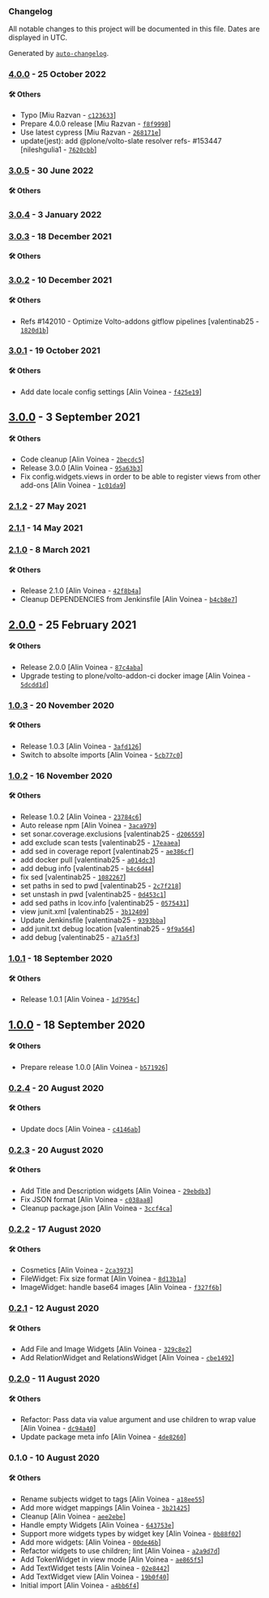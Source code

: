 ### Changelog

All notable changes to this project will be documented in this file. Dates are displayed in UTC.

Generated by [`auto-changelog`](https://github.com/CookPete/auto-changelog).

### [4.0.0](https://github.com/eea/volto-widgets-view/compare/3.0.5...4.0.0) - 25 October 2022

#### :hammer_and_wrench: Others

- Typo [Miu Razvan - [`c123633`](https://github.com/eea/volto-widgets-view/commit/c123633c0d4a9d72dcd76f24cbc3042ed0222575)]
- Prepare 4.0.0 release [Miu Razvan - [`f8f9998`](https://github.com/eea/volto-widgets-view/commit/f8f9998d471a81b814d650bd56f1e25bb6b6626b)]
- Use latest cypress [Miu Razvan - [`268171e`](https://github.com/eea/volto-widgets-view/commit/268171e64f6f9d6b0e77632e599fc251063941ad)]
- update(jest): add @plone/volto-slate resolver refs- #153447 [nileshgulia1 - [`7620cbb`](https://github.com/eea/volto-widgets-view/commit/7620cbbe00279f1e31bc5356dfb33d32714f187a)]
### [3.0.5](https://github.com/eea/volto-widgets-view/compare/3.0.4...3.0.5) - 30 June 2022

#### :hammer_and_wrench: Others

### [3.0.4](https://github.com/eea/volto-widgets-view/compare/3.0.3...3.0.4) - 3 January 2022

### [3.0.3](https://github.com/eea/volto-widgets-view/compare/3.0.2...3.0.3) - 18 December 2021

#### :hammer_and_wrench: Others

### [3.0.2](https://github.com/eea/volto-widgets-view/compare/3.0.1...3.0.2) - 10 December 2021

#### :hammer_and_wrench: Others

- Refs #142010 - Optimize Volto-addons gitflow pipelines [valentinab25 - [`1820d1b`](https://github.com/eea/volto-widgets-view/commit/1820d1b968813be6510243468dd6df430a8655d1)]
### [3.0.1](https://github.com/eea/volto-widgets-view/compare/3.0.0...3.0.1) - 19 October 2021

#### :hammer_and_wrench: Others

- Add date locale config settings [Alin Voinea - [`f425e19`](https://github.com/eea/volto-widgets-view/commit/f425e1980697f519cd8b0a26ae6945fbcbfc821d)]
## [3.0.0](https://github.com/eea/volto-widgets-view/compare/2.1.2...3.0.0) - 3 September 2021

#### :hammer_and_wrench: Others

- Code cleanup [Alin Voinea - [`2becdc5`](https://github.com/eea/volto-widgets-view/commit/2becdc5a196edaa9db8d1741cd7752fdac39013f)]
- Release 3.0.0 [Alin Voinea - [`95a63b3`](https://github.com/eea/volto-widgets-view/commit/95a63b3745100fe1bf59bf6e63258554d2685239)]
- Fix config.widgets.views in order to be able to register views from other add-ons [Alin Voinea - [`1c01da9`](https://github.com/eea/volto-widgets-view/commit/1c01da963a43339422019ab2a07ec46db1abed82)]
### [2.1.2](https://github.com/eea/volto-widgets-view/compare/2.1.1...2.1.2) - 27 May 2021

### [2.1.1](https://github.com/eea/volto-widgets-view/compare/2.1.0...2.1.1) - 14 May 2021

### [2.1.0](https://github.com/eea/volto-widgets-view/compare/2.0.0...2.1.0) - 8 March 2021

#### :hammer_and_wrench: Others

- Release 2.1.0 [Alin Voinea - [`42f8b4a`](https://github.com/eea/volto-widgets-view/commit/42f8b4a9a557946e95ae19256cb3dc588c349078)]
- Cleanup DEPENDENCIES from Jenkinsfile [Alin Voinea - [`b4cb8e7`](https://github.com/eea/volto-widgets-view/commit/b4cb8e7e4749c393f7d6e92265bb4afe25b3402b)]
## [2.0.0](https://github.com/eea/volto-widgets-view/compare/1.0.3...2.0.0) - 25 February 2021

#### :hammer_and_wrench: Others

- Release 2.0.0 [Alin Voinea - [`87c4aba`](https://github.com/eea/volto-widgets-view/commit/87c4aba330c09bdc168c5dc0213dcebf6262b8b4)]
- Upgrade testing to plone/volto-addon-ci docker image [Alin Voinea - [`5dcdd1d`](https://github.com/eea/volto-widgets-view/commit/5dcdd1ddd142a0f91d2fad04615e725577b046e8)]
### [1.0.3](https://github.com/eea/volto-widgets-view/compare/1.0.2...1.0.3) - 20 November 2020

#### :hammer_and_wrench: Others

- Release 1.0.3 [Alin Voinea - [`3afd126`](https://github.com/eea/volto-widgets-view/commit/3afd126992b28e91d1ba5e559ffa5f4cb6959584)]
- Switch to absolte imports [Alin Voinea - [`5cb77c0`](https://github.com/eea/volto-widgets-view/commit/5cb77c0f90dc8af17391f8f9f8cf49c3eb47058c)]
### [1.0.2](https://github.com/eea/volto-widgets-view/compare/1.0.1...1.0.2) - 16 November 2020

#### :hammer_and_wrench: Others

- Release 1.0.2 [Alin Voinea - [`23784c6`](https://github.com/eea/volto-widgets-view/commit/23784c62990d544daf08cf46cca24c43c116498c)]
- Auto release npm [Alin Voinea - [`3aca979`](https://github.com/eea/volto-widgets-view/commit/3aca979d10374464376e012af775ae265c3ad2d7)]
- set sonar.coverage.exclusions [valentinab25 - [`d206559`](https://github.com/eea/volto-widgets-view/commit/d206559918d46b898d7eb8d6e94df50410cfdd51)]
- add exclude scan tests [valentinab25 - [`17eaaea`](https://github.com/eea/volto-widgets-view/commit/17eaaeaeaeaa6bf41346af5a8fa49de15df892fb)]
- add sed in coverage report [valentinab25 - [`ae386cf`](https://github.com/eea/volto-widgets-view/commit/ae386cf3d62c4a8e7d14637708be340530915e6c)]
- add docker pull [valentinab25 - [`a014dc3`](https://github.com/eea/volto-widgets-view/commit/a014dc377ee9f0310d9fdab81863fd626864b0e1)]
- add debug info [valentinab25 - [`b4c6d44`](https://github.com/eea/volto-widgets-view/commit/b4c6d44c4de8f4a801782482d3ac15e6cf0125de)]
- fix sed [valentinab25 - [`1082267`](https://github.com/eea/volto-widgets-view/commit/10822678efd4186a6f67f3461f651dffedd47a3d)]
- set paths in sed to pwd [valentinab25 - [`2c7f218`](https://github.com/eea/volto-widgets-view/commit/2c7f21808a8cbf8cc3452a1a9feeebe37ae6e1d5)]
- set unstash in pwd [valentinab25 - [`0d453c1`](https://github.com/eea/volto-widgets-view/commit/0d453c1c372d35820b99a1b82359583907f74ba9)]
- add sed paths in lcov.info [valentinab25 - [`0575431`](https://github.com/eea/volto-widgets-view/commit/05754315c4cec096357ad2bc6ad78d3f16957651)]
- view junit.xml [valentinab25 - [`3b12409`](https://github.com/eea/volto-widgets-view/commit/3b124092097d175e2c7955a5fff543b7a9535fd1)]
- Update Jenkinsfile [valentinab25 - [`9393bba`](https://github.com/eea/volto-widgets-view/commit/9393bbaf82b0e7e65f1738adb925a22f912ba2aa)]
- add junit.txt debug location [valentinab25 - [`9f9a564`](https://github.com/eea/volto-widgets-view/commit/9f9a564323b742f0d904a27e438d02b886bfdfd2)]
- add debug [valentinab25 - [`a71a5f3`](https://github.com/eea/volto-widgets-view/commit/a71a5f3882a869d48a62c40a642737a1eb4c81a2)]
### [1.0.1](https://github.com/eea/volto-widgets-view/compare/1.0.0...1.0.1) - 18 September 2020

#### :hammer_and_wrench: Others

- Release 1.0.1 [Alin Voinea - [`1d7954c`](https://github.com/eea/volto-widgets-view/commit/1d7954c758cfc03e8e3d896c49233d47b509d56c)]
## [1.0.0](https://github.com/eea/volto-widgets-view/compare/0.2.4...1.0.0) - 18 September 2020

#### :hammer_and_wrench: Others

- Prepare release 1.0.0 [Alin Voinea - [`b571926`](https://github.com/eea/volto-widgets-view/commit/b5719264c18d374c6a85b10c051f6343f843b965)]
### [0.2.4](https://github.com/eea/volto-widgets-view/compare/0.2.3...0.2.4) - 20 August 2020

#### :hammer_and_wrench: Others

- Update docs [Alin Voinea - [`c4146ab`](https://github.com/eea/volto-widgets-view/commit/c4146abe9202655772ced160046e20bb71e06785)]
### [0.2.3](https://github.com/eea/volto-widgets-view/compare/0.2.2...0.2.3) - 20 August 2020

#### :hammer_and_wrench: Others

- Add Title and Description widgets [Alin Voinea - [`29ebdb3`](https://github.com/eea/volto-widgets-view/commit/29ebdb3a7126aec9455f35d59766895667e19340)]
- Fix JSON format [Alin Voinea - [`c038aa8`](https://github.com/eea/volto-widgets-view/commit/c038aa8f1ff783c8d35f639c89955417f2c18293)]
- Cleanup package.json [Alin Voinea - [`3ccf4ca`](https://github.com/eea/volto-widgets-view/commit/3ccf4ca7b3dc024b29cc20fae2273733777fbcdd)]
### [0.2.2](https://github.com/eea/volto-widgets-view/compare/0.2.1...0.2.2) - 17 August 2020

#### :hammer_and_wrench: Others

- Cosmetics [Alin Voinea - [`2ca3973`](https://github.com/eea/volto-widgets-view/commit/2ca3973052369b9f9527db2ef740b103f7d8c6cf)]
- FileWidget: Fix size format [Alin Voinea - [`8d13b1a`](https://github.com/eea/volto-widgets-view/commit/8d13b1a47b3ea67b5919ead956b5562961aa71ba)]
- ImageWidget: handle base64 images [Alin Voinea - [`f327f6b`](https://github.com/eea/volto-widgets-view/commit/f327f6bfb3e2a76a803ee83089a5cd0fe290002d)]
### [0.2.1](https://github.com/eea/volto-widgets-view/compare/0.2.0...0.2.1) - 12 August 2020

#### :hammer_and_wrench: Others

- Add File and Image Widgets [Alin Voinea - [`329c8e2`](https://github.com/eea/volto-widgets-view/commit/329c8e27d1c6855e5c16587356cf3b4a736e7420)]
- Add RelationWidget and RelationsWidget [Alin Voinea - [`cbe1492`](https://github.com/eea/volto-widgets-view/commit/cbe14921242b29650408e71a996cadad713a657b)]
### [0.2.0](https://github.com/eea/volto-widgets-view/compare/0.1.0...0.2.0) - 11 August 2020

#### :hammer_and_wrench: Others

- Refactor: Pass data via value argument and use children to wrap value [Alin Voinea - [`dc94a40`](https://github.com/eea/volto-widgets-view/commit/dc94a40ad680f955f29144b48de97797f8144d70)]
- Update package meta info [Alin Voinea - [`4de8260`](https://github.com/eea/volto-widgets-view/commit/4de82601655d2c57e6c47a9285ef69cbc01c16a0)]
### 0.1.0 - 10 August 2020

#### :hammer_and_wrench: Others

- Rename subjects widget to tags [Alin Voinea - [`a18ee55`](https://github.com/eea/volto-widgets-view/commit/a18ee55cc7b487bf12b869eda2fb0a228a87b862)]
- Add more widget mappings [Alin Voinea - [`3b21425`](https://github.com/eea/volto-widgets-view/commit/3b21425b4aae6dfad10430d060cbd608e1319f66)]
- Cleanup [Alin Voinea - [`aee2ebe`](https://github.com/eea/volto-widgets-view/commit/aee2ebe0bd0a55fcc8e921f284b0315f1174045f)]
- Handle empty Widgets [Alin Voinea - [`643753e`](https://github.com/eea/volto-widgets-view/commit/643753ef15a28651d2a810da2b9394cc7a80b7bd)]
- Support more widgets types by widget key [Alin Voinea - [`0b88f02`](https://github.com/eea/volto-widgets-view/commit/0b88f028779f665debe0b7c2ef0ced65658e6f90)]
- Add more widgets: [Alin Voinea - [`00de46b`](https://github.com/eea/volto-widgets-view/commit/00de46be749b03118dca585c9b8cf50b1814038f)]
- Refactor widgets to use children; lint [Alin Voinea - [`a2a9d7d`](https://github.com/eea/volto-widgets-view/commit/a2a9d7dff48b659f024b20c58293f72f60567131)]
- Add TokenWidget in view mode [Alin Voinea - [`ae865f5`](https://github.com/eea/volto-widgets-view/commit/ae865f5ec069391e2a0a96b111cb1ac90f8e550c)]
- Add TextWidget tests [Alin Voinea - [`02e8442`](https://github.com/eea/volto-widgets-view/commit/02e8442e84a83727dbfe3f6b5f872a00aa6d4fa9)]
- Add TextWidget view [Alin Voinea - [`19b0f40`](https://github.com/eea/volto-widgets-view/commit/19b0f40bb6d9bed3005df9eb2a8996f82936a3d7)]
- Initial import [Alin Voinea - [`a4bb6f4`](https://github.com/eea/volto-widgets-view/commit/a4bb6f435d90794f1576a792d7d77fbbf5ddb1df)]
